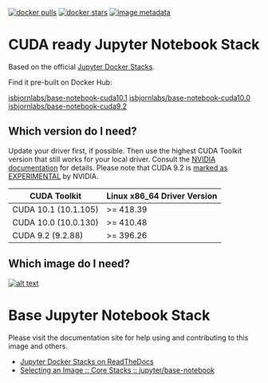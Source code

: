 [![docker pulls](https://img.shields.io/docker/pulls/jupyter/base-notebook.svg)](https://hub.docker.com/r/jupyter/base-notebook/) [![docker stars](https://img.shields.io/docker/stars/jupyter/base-notebook.svg)](https://hub.docker.com/r/jupyter/base-notebook/) [![image metadata](https://images.microbadger.com/badges/image/jupyter/base-notebook.svg)](https://microbadger.com/images/jupyter/base-notebook "jupyter/base-notebook image metadata")

# CUDA ready Jupyter Notebook Stack

Based on the official [Jupyter Docker Stacks](https://github.com/jupyter/docker-stacks).

Find it pre-built on Docker Hub:

[isbjornlabs/base-notebook-cuda10.1](https://hub.docker.com/r/isbjornlabs/base-notebook-cuda10.1)
[isbjornlabs/base-notebook-cuda10.0](https://hub.docker.com/r/isbjornlabs/base-notebook-cuda10.0)
[isbjornlabs/base-notebook-cuda9.2](https://hub.docker.com/r/isbjornlabs/base-notebook-cuda9.2)

## Which version do I need?

Update your driver first, if possible. Then use the highest CUDA Toolkit version that still works for your local driver. Consult the [NVIDIA documentation](https://docs.nvidia.com/deploy/cuda-compatibility/index.html) for details. Please note that CUDA 9.2 is [marked as EXPERIMENTAL](https://gitlab.com/nvidia/cuda/tree/ubuntu18.04) by NVIDIA.

| CUDA Toolkit |	Linux x86_64 Driver Version |
|-|-|
| CUDA 10.1 (10.1.105) | >= 418.39 |
| CUDA 10.0 (10.0.130) | >= 410.48 |
| CUDA 9.2 (9.2.88) | >= 396.26 |

## Which image do I need?
[![alt text](http://interactive.blockdiag.com/image?compression=deflate&encoding=base64&src=eJyFjsEKwjAQRO_9iuC9noVSsTfvXgoiskm3ZWmaLckWUfHfbTyZKvQ684Y32rLpG4JOPTOl2BM6ASF2qlQje_FAUsxNgy1MVq4tOwn0wLnexbxSZwsabbkxUwN1va0Pp2O1uRTZp8z3SkPA3LGgZu7jJAkiMZCjAWwCLbPIBUPjPaHSJDKCLrBvLd9WwBaCAK1AhofRoqT__ygW5jB14A2DYBMHC9WXfQH-6JIPCfx6Ay7SmPA)](http://interactive.blockdiag.com/?compression=deflate&src=eJyFjsEKwjAQRO_9iuC9noVSsTfvXgoiskm3ZWmaLckWUfHfbTyZKvQ684Y32rLpG4JOPTOl2BM6ASF2qlQje_FAUsxNgy1MVq4tOwn0wLnexbxSZwsabbkxUwN1va0Pp2O1uRTZp8z3SkPA3LGgZu7jJAkiMZCjAWwCLbPIBUPjPaHSJDKCLrBvLd9WwBaCAK1AhofRoqT__ygW5jB14A2DYBMHC9WXfQH-6JIPCfx6Ay7SmPA)

# Base Jupyter Notebook Stack

Please visit the documentation site for help using and contributing to this image and others.

* [Jupyter Docker Stacks on ReadTheDocs](http://jupyter-docker-stacks.readthedocs.io/en/latest/index.html)
* [Selecting an Image :: Core Stacks :: jupyter/base-notebook](http://jupyter-docker-stacks.readthedocs.io/en/latest/using/selecting.html#jupyter-base-notebook)
